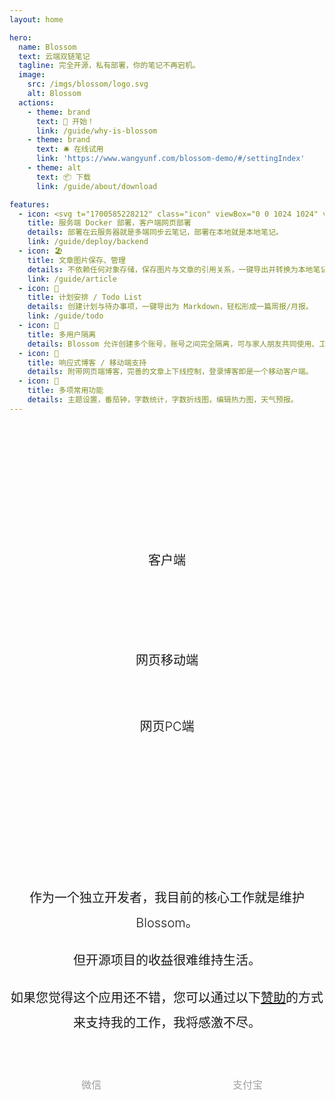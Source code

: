 ```yaml
---
layout: home

hero:
  name: Blossom
  text: 云端双链笔记
  tagline: 完全开源，私有部署，你的笔记不再宕机。
  image:
    src: /imgs/blossom/logo.svg
    alt: Blossom
  actions:
    - theme: brand
      text: 🚀 开始！
      link: /guide/why-is-blossom
    - theme: brand
      text: 🛎️ 在线试用
      link: 'https://www.wangyunf.com/blossom-demo/#/settingIndex'
    - theme: alt
      text: 📦 下载
      link: /guide/about/download

features:
  - icon: <svg t="1700585228212" class="icon" viewBox="0 0 1024 1024" version="1.1" xmlns="http://www.w3.org/2000/svg" p-id="15671" width="34" height="34"><path d="M205.653333 737.066667c-29.184 0-55.637333-23.893333-55.637333-52.906667s23.893333-53.034667 55.68-53.034667c31.914667 0 55.893333 23.893333 55.893333 52.992s-26.538667 52.906667-55.68 52.906667z m683.178667-288.554667c-5.76-42.325333-32-76.8-66.56-103.253333l-13.44-10.666667-10.837333 13.226667c-21.077333 23.893333-29.44 66.261333-26.88 97.92 2.56 23.978667 10.24 47.786667 23.637333 66.304-10.837333 5.546667-24.234667 10.666667-34.56 16.085333a225.706667 225.706667 0 0 1-71.68 10.666667H4.138667l-2.56 15.786666a297.813333 297.813333 0 0 0 23.978666 151.04l10.410667 18.56v2.56c64 105.941333 177.92 153.6 301.994667 153.6 238.677333 0 434.432-103.253333 527.232-325.674666 60.8 2.645333 122.197333-13.226667 151.04-71.509334l7.68-13.226666-12.8-7.978667c-34.56-21.077333-81.92-23.893333-121.6-13.226667l-0.768 0.085334z m-341.674667-42.325333h-103.594666v103.253333h103.68V406.101333l-0.085334 0.128z m0-129.834667h-103.594666v103.253333h103.68V276.48l-0.085334-0.128z m0-132.437333h-103.594666v103.253333h103.68v-103.253333h-0.085334z m126.72 262.272H570.88v103.253333h103.253333V406.101333l-0.298666 0.128z m-383.914666 0H187.008v103.253333h103.338667V406.101333l-0.426667 0.128z m129.28 0h-102.4v103.253333H419.84V406.101333l-0.64 0.128z m-257.28 0H59.733333v103.253333h103.594667V406.101333l-1.28 0.128z m257.28-129.834667h-102.4v103.253333H419.84V276.48l-0.64-0.128z m-129.92 0H187.178667v103.253333H290.133333V276.48l-0.682666-0.128z" fill="#1296db" p-id="15672"></path></svg>
    title: 服务端 Docker 部署，客户端网页部署
    details: 部署在云服务器就是多端同步云笔记，部署在本地就是本地笔记。
    link: /guide/deploy/backend
  - icon: 🏖️
    title: 文章图片保存、管理
    details: 不依赖任何对象存储，保存图片与文章的引用关系，一键导出并转换为本地笔记。
    link: /guide/article
  - icon: 📅
    title: 计划安排 / Todo List
    details: 创建计划与待办事项，一键导出为 Markdown，轻松形成一篇周报/月报。
    link: /guide/todo
  - icon: 💑
    title: 多用户隔离
    details: Blossom 允许创建多个账号，账号之间完全隔离，可与家人朋友共同使用、工作生活分开存储。
  - icon: 📲
    title: 响应式博客 / 移动端支持
    details: 附带网页端博客，完善的文章上下线控制，登录博客即是一个移动客户端。
  - icon: 🎉
    title: 多项常用功能
    details: 主题设置，番茄钟，字数统计，字数折线图，编辑热力图，天气预报。
---
```


<script setup lang="ts">
import sponsors from './scripts/sponsors'
</script>

<p class="module-container">
  <div class="text" style="padding-bottom:20px;">
    客户端
  </div>
  <bl-theme-img light-img="./imgs/home/home_light.png" dark-img="./imgs/home/home_dark.png" width="1250px"/>

  <div class="text" style="margin-top:100px;">
    网页移动端
  </div>

  <div class="img-container" >
    <div class="item"><bl-img src="./imgs/blog/home_m.png" /></div>
    <div class="item"><bl-img src="./imgs/blog/article_m.png" /></div>
    <div class="item"><bl-img src="./imgs/plan/plan_m.png" /></div>
    <div class="item"><bl-img src="./imgs/todo/todo_m.png" /></div>
    <div class="item"><bl-img src="./imgs/note/note_m.png" /></div>
  </div>

  <div class="text" style="margin-bottom:20px;">
    网页PC端
  </div>

  <bl-img src="./imgs/blog/home.png" width="1000px" />
</p>

<p class="module-container">

<div class="text">
  <p>作为一个独立开发者，我目前的核心工作就是维护 Blossom。</p>
  <p>但开源项目的收益很难维持生活。</p>
  <p>如果您觉得这个应用还不错，您可以通过以下<a style="color:var(--vp-c-indigo-1);text-decoration: underline;" href="https://www.wangyunf.com/blossom-doc/guide/about/sponsor.html">赞助</a>的方式来支持我的工作，我将感激不尽。</p>
</div>

<div class="img-container">
  <div class="item">
    <bl-img src="./imgs/blossom/wechat.png" />
    <div class="name">微信</div>
  </div>

  <div class="item">
    <bl-img src="./imgs/blossom/ali.png" />
    <div class="name">支付宝</div>
  </div>
  
  <div class="item">
    <bl-img src="./imgs/blossom/aifadian.png" />
    <div class="name">爱发电</div>
  </div>
</div>
</p>

<bl-sponsor/>

<style scoped>
.module-container {
  padding-top:88px;
  margin-top: 112px;
  border-top: 1px solid var(--vp-c-gutter);
}

.text {
  text-align:center;
  font-size:20px;
  line-height:40px;
  color:var(--bl-preview-blockquote-color);
  overflow-x:auto;
  font-weight: 300;
}

.img-container {
  display:flex;
  flex-direction: row;
  justify-content: space-between;
  align-items: center;
  overflow-x:auto;
  padding: 16px 16px 10px 16px;
}

.item {
  max-width:230px;
  min-width:230px;
  width:auto;
  margin: 20px 10px;
}


.item:first-child{
    margin-left: auto;
}
 
.item:last-child{
    margin-right: auto;
}

.item .name {
  width: 100%;
  font-size: 16px;
  color: #9E9E9E;
  text-align: center;
  margin-top: 10px;
}
</style>
